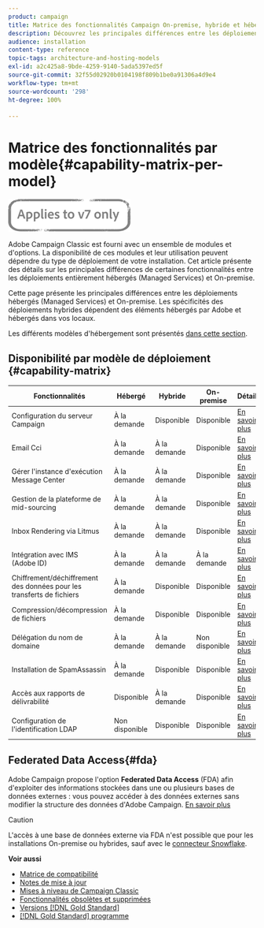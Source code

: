```yaml
---
product: campaign
title: Matrice des fonctionnalités Campaign On-premise, hybride et hébergé
description: Découvrez les principales différences entre les déploiements hébergés et On-premise
audience: installation
content-type: reference
topic-tags: architecture-and-hosting-models
exl-id: a2c425a8-9bde-4259-9140-5ada5397ed5f
source-git-commit: 32f55d02920b0104198f809b1be0a91306a4d9e4
workflow-type: tm+mt
source-wordcount: '298'
ht-degree: 100%

---
```


# Matrice des fonctionnalités par modèle{#capability-matrix-per-model}

![](../../assets/v7-only.svg)

Adobe Campaign Classic est fourni avec un ensemble de modules et d&#39;options. La disponibilité de ces modules et leur utilisation peuvent dépendre du type de déploiement de votre installation. Cet article présente des détails sur les principales différences de certaines fonctionnalités entre les déploiements entièrement hébergés (Managed Services) et On-premise.

Cette page présente les principales différences entre les déploiements hébergés (Managed Services) et On-premise. Les spécificités des déploiements hybrides dépendent des éléments hébergés par Adobe et hébergés dans vos locaux.

Les différents modèles d&#39;hébergement sont présentés [dans cette section](../../installation/using/hosting-models.md).

## Disponibilité par modèle de déploiement {#capability-matrix}

| Fonctionnalités | Hébergé | Hybride | On-premise | Détails |
|-----------------------------------------------|------------------|-----------|---------------|-----------------------------------------------------------------------------------------------------------------------------------------------------------------------------------------------------------------------|
| Configuration du serveur Campaign | À la demande | Disponible | Disponible | [En savoir plus](../../installation/using/the-server-configuration-file.md) |
| Email Cci | À la demande | À la demande | Disponible | [En savoir plus](../../installation/using/email-archiving.md) |
| Gérer l&#39;instance d&#39;exécution Message Center | À la demande | À la demande | Disponible | [En savoir plus](../../message-center/using/about-transactional-messaging.md) |
| Gestion de la plateforme de mid-sourcing | À la demande | À la demande | Disponible | [En savoir plus](../../installation/using/mid-sourcing-server.md) |
| Inbox Rendering via Litmus | À la demande | À la demande | Disponible | [En savoir plus](../../delivery/using/inbox-rendering.md) |
| Intégration avec IMS (Adobe ID) | À la demande | À la demande | À la demande | [En savoir plus](../../integrations/using/about-adobe-id.md) |
| Chiffrement/déchiffrement des données pour les transferts de fichiers | À la demande | Disponible | Disponible | [En savoir plus](../../platform/using/unzip-decrypt.md) |
| Compression/décompression de fichiers | À la demande | Disponible | Disponible | [En savoir plus](../../platform/using/unzip-decrypt.md) |
| Délégation du nom de domaine | À la demande | À la demande | Non disponible | [En savoir plus](https://experienceleague.adobe.com/docs/control-panel/using/subdomains-and-certificates/setting-up-new-subdomain.html?lang=fr) |
| Installation de SpamAssassin | À la demande | Disponible | Disponible | [En savoir plus](../../delivery/using/spamassassin.md) |
| Accès aux rapports de délivrabilité | Disponible | À la demande | Disponible | [En savoir plus](../../delivery/using/monitoring-deliverability.md) |
| Configuration de l&#39;identification LDAP | Non disponible | Disponible | Disponible | [En savoir plus](../../installation/using/connecting-through-ldap.md) |


## Federated Data Access{#fda}

Adobe Campaign propose l&#39;option **Federated Data Access** (FDA) afin d&#39;exploiter des informations stockées dans une ou plusieurs bases de données externes : vous pouvez accéder à des données externes sans modifier la structure des données d&#39;Adobe Campaign. [En savoir plus](../../installation/using/about-fda.md)

>[!CAUTION]
>
>L&#39;accès à une base de données externe via FDA n&#39;est possible que pour les installations On-premise ou hybrides, sauf avec le [connecteur Snowflake](../../installation/using/configure-fda-snowflake.md).


**Voir aussi**

* [Matrice de compatibilité](../../rn/using/compatibility-matrix.md)
* [Notes de mise à jour](../../rn/using/latest-release.md)
* [Mises à niveau de Campaign Classic](../../rn/using/rn-overview.md)
* [Fonctionnalités obsolètes et supprimées](../../rn/using/deprecated-features.md)
* [Versions [!DNL Gold Standard]](../../rn/using/gold-standard.md)
* [[!DNL Gold Standard] programme](../../rn/using/gs-overview.md)
